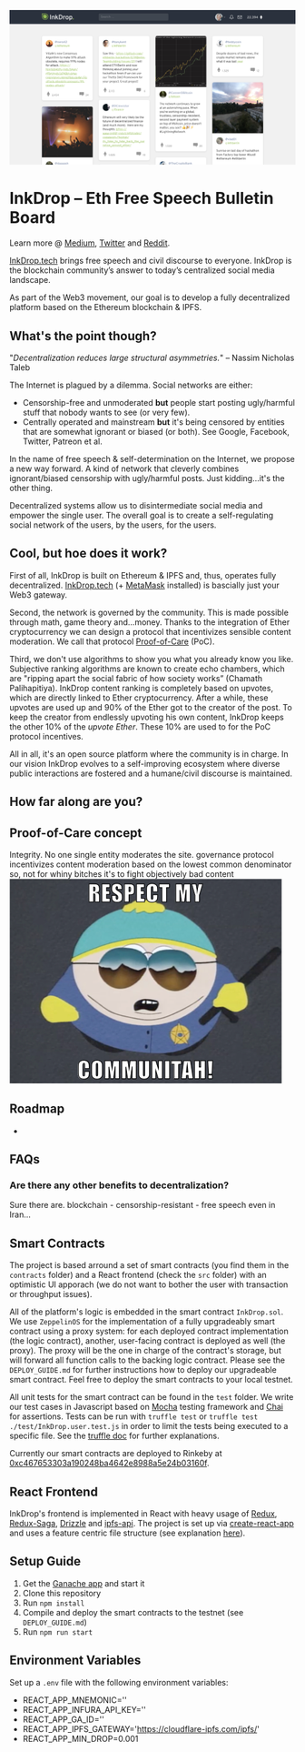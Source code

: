 ![](i/inkdrop-screenshot.png)

# InkDrop – Eth Free Speech Bulletin Board

Learn more @ [Medium](https://medium.com/inkdrop), [Twitter](https://twitter.com/JoinInkDrop) and [Reddit](https://www.reddit.com/r/InkDrop).

[InkDrop.tech](https://inkdrop.tech) brings free speech and civil discourse to everyone. InkDrop is the blockchain community’s answer to today’s centralized social media landscape.

As part of the Web3 movement, our goal is to develop a fully decentralized platform based on the Ethereum blockchain & IPFS.

## What's the point though?

"_Decentralization reduces large structural asymmetries._" – Nassim Nicholas Taleb

The Internet is plagued by a dilemma. Social networks are either:

- Censorship-free and unmoderated **but** people start posting ugly/harmful stuff that nobody wants to see (or very few).
- Centrally operated and mainstream **but** it's being censored by entities that are somewhat ignorant or biased (or both). See Google, Facebook, Twitter, Patreon et al.

In the name of free speech & self-determination on the Internet, we propose a new way forward. A kind of network that cleverly combines ignorant/biased censorship with ugly/harmful posts. Just kidding...it's the other thing.

Decentralized systems allow us to disintermediate social media and empower the single user. The overall goal is to create a self-regulating social network of the users, by the users, for the users.

## Cool, but hoe does it work?

First of all, InkDrop is built on Ethereum & IPFS and, thus, operates fully decentralized. [InkDrop.tech](https://inkdrop.tech) (+ [MetaMask](https://metamask.io) installed) is bascially just your Web3 gateway.

Second, the network is governed by the community. This is made possible through math, game theory and...money. Thanks to the integration of Ether cryptocurrency we can design a protocol that incentivizes sensible content moderation. We call that protocol [Proof-of-Care](#proof-of-care-concept) (PoC).

Third, we don't use algorithms to show you what you already know you like. Subjective ranking algorithms are known to create echo chambers, which are "ripping apart the social fabric of how society works” (Chamath Palihapitiya). InkDrop content ranking is completely based on upvotes, which are directly linked to Ether cryptocurrency. After a while, these upvotes are used up and 90% of the Ether got to the creator of the post. To keep the creator from endlessly upvoting his own content, InkDrop keeps the other 10% of the _upvote Ether_. These 10% are used to for the PoC protocol incentives.

All in all, it's an open source platform where the community is in charge. In our vision InkDrop evolves to a self-improving ecosystem where diverse public interactions are fostered and a humane/civil discourse is maintained.

## How far along are you?

## Proof-of-Care concept

Integrity. No one single entity moderates the site.
governance protocol
incentivizes content moderation based on the lowest common denominator
so, not for whiny bitches
it's to fight objectively bad content
![](i/Cartman.png)

## Roadmap

-

## FAQs

### Are there any other benefits to decentralization?

Sure there are. blockchain - censorship-resistant - free speech even in Iran...

## Smart Contracts

The project is based arround a set of smart contracts (you find them in the `contracts` folder) and a React frontend (check the `src` folder) with an optimistic UI apporach (we do not want to bother the user with transaction or throughput issues).

All of the platform's logic is embedded in the smart contract `InkDrop.sol`. We use `ZeppelinOS` for the implementation of a fully upgradeably smart contract using a proxy system: for each deployed contract implementation (the logic contract), another, user-facing contract is deployed as well (the proxy). The proxy will be the one in charge of the contract's storage, but will forward all function calls to the backing logic contract. Please see the `DEPLOY_GUIDE.md` for further instructions how to deploy our upgradeable smart contract. Feel free to deploy the smart contracts to your local testnet.

All unit tests for the smart contract can be found in the `test` folder. We write our test cases in Javascript based on [Mocha](https://mochajs.org/) testing framework and [Chai](http://chaijs.com/) for assertions. Tests can be run with `truffle test` or `truffle test ./test/InkDrop.user.test.js` in order to limit the tests being executed to a specific file. See the [truffle doc](https://truffleframework.com/docs/truffle/testing/writing-tests-in-javascript) for further explanations.

Currently our smart contracts are deployed to Rinkeby at [0xc467653303a190248ba4642e8988a5e24b03160f](https://rinkeby.etherscan.io/address/0xc467653303a190248ba4642e8988a5e24b03160f).

## React Frontend

InkDrop's frontend is implemented in React with heavy usage of [Redux](https://redux.js.org/), [Redux-Saga](https://redux-saga.js.org/), [Drizzle](https://truffleframework.com/docs/drizzle/overview) and [ipfs-api](https://github.com/ipfs/js-ipfs-api). The project is set up via [create-react-app](https://github.com/facebook/create-react-app) and uses a feature centric file structure (see explanation [here](https://reactjs.org/docs/faq-structure.html#grouping-by-features-or-routes)).

## Setup Guide

1.  Get the [Ganache app](http://truffleframework.com/ganache/) and start it
2.  Clone this repository
3.  Run `npm install`
4.  Compile and deploy the smart contracts to the testnet (see `DEPLOY_GUIDE.md`)
5.  Run `npm run start`

## Environment Variables

Set up a `.env` file with the following environment variables:

- REACT_APP_MNEMONIC=''
- REACT_APP_INFURA_API_KEY=''
- REACT_APP_GA_ID=''
- REACT_APP_IPFS_GATEWAY='https://cloudflare-ipfs.com/ipfs/'
- REACT_APP_MIN_DROP=0.001
